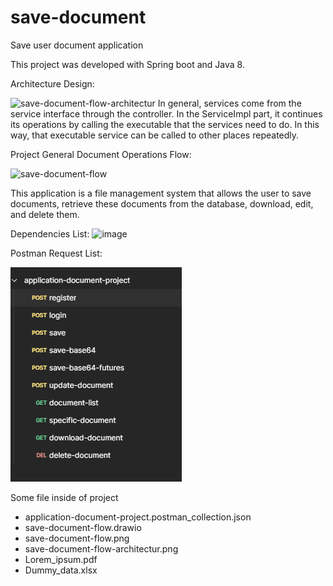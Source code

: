 # save-document
Save user document application


This project was developed with Spring boot and Java 8.

Architecture Design:

![save-document-flow-architectur](https://github.com/SemihSz/save-document/assets/37926760/42177086-3b18-4473-98b7-a92a8057dfe6)
In general, services come from the service interface through the controller. In the ServiceImpl part, it continues its operations by calling the executable that the services need to do. 
In this way, that executable service can be called to other places repeatedly.


Project General Document Operations Flow:

![save-document-flow](https://github.com/SemihSz/save-document/assets/37926760/32313c41-fc7c-4262-b04b-9c8406a5bce4)


This application is a file management system that allows the user to save documents, retrieve these documents from the database, download, edit, and delete them. 

Dependencies List:
![image](https://github.com/SemihSz/save-document/assets/37926760/904fae5f-c571-4697-a9bf-b0ea1a43fece)

Postman Request List:

![img.png](postman-request-list.png)

Some file inside of project

- application-document-project.postman_collection.json
- save-document-flow.drawio
- save-document-flow.png
- save-document-flow-architectur.png
- Lorem_ipsum.pdf
- Dummy_data.xlsx
